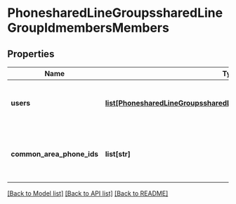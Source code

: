 # PhonesharedLineGroupssharedLineGroupIdmembersMembers

## Properties
Name | Type | Description | Notes
------------ | ------------- | ------------- | -------------
**users** | [**list[PhonesharedLineGroupssharedLineGroupIdmembersMembersUsers]**](PhonesharedLineGroupssharedLineGroupIdmembersMembersUsers.md) | Zoom Phone users on the account. | [optional] 
**common_area_phone_ids** | **list[str]** | Unique identifier(s) of the Common Area Phone.  | [optional] 

[[Back to Model list]](../README.md#documentation-for-models) [[Back to API list]](../README.md#documentation-for-api-endpoints) [[Back to README]](../README.md)

